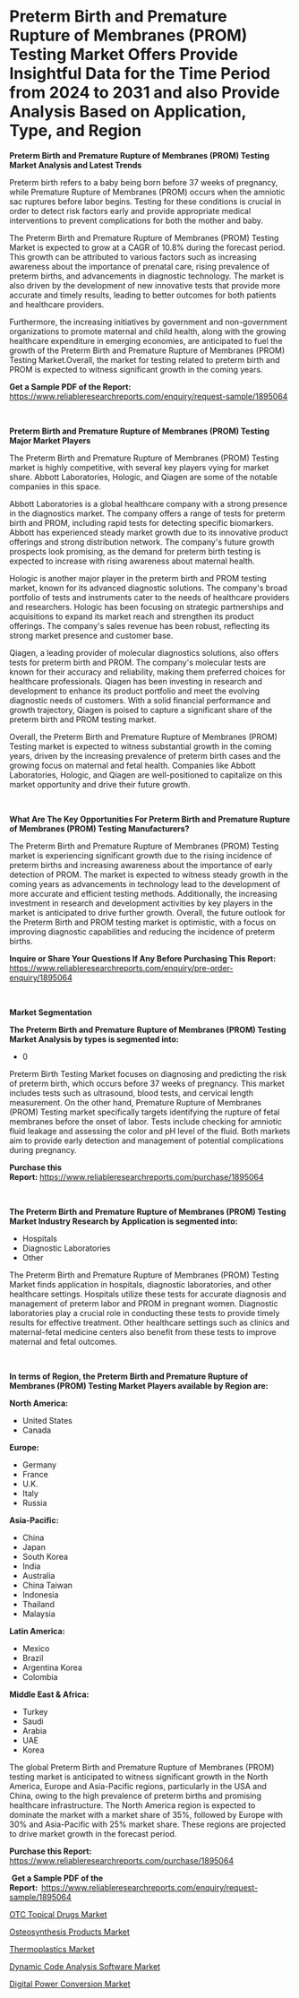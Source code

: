 <p><h1>Preterm Birth and Premature Rupture of Membranes (PROM) Testing Market Offers Provide Insightful Data for the Time Period from 2024 to 2031 and also Provide Analysis Based on Application, Type, and Region</h1></p><p><strong>Preterm Birth and Premature Rupture of Membranes (PROM) Testing Market Analysis and Latest Trends</strong></p>
<p><p>Preterm birth refers to a baby being born before 37 weeks of pregnancy, while Premature Rupture of Membranes (PROM) occurs when the amniotic sac ruptures before labor begins. Testing for these conditions is crucial in order to detect risk factors early and provide appropriate medical interventions to prevent complications for both the mother and baby.</p><p>The Preterm Birth and Premature Rupture of Membranes (PROM) Testing Market is expected to grow at a CAGR of 10.8% during the forecast period. This growth can be attributed to various factors such as increasing awareness about the importance of prenatal care, rising prevalence of preterm births, and advancements in diagnostic technology. The market is also driven by the development of new innovative tests that provide more accurate and timely results, leading to better outcomes for both patients and healthcare providers.</p><p>Furthermore, the increasing initiatives by government and non-government organizations to promote maternal and child health, along with the growing healthcare expenditure in emerging economies, are anticipated to fuel the growth of the Preterm Birth and Premature Rupture of Membranes (PROM) Testing Market.Overall, the market for testing related to preterm birth and PROM is expected to witness significant growth in the coming years.</p></p>
<p><strong>Get a Sample PDF of the Report:&nbsp;</strong> <a href="https://www.reliableresearchreports.com/enquiry/request-sample/1895064">https://www.reliableresearchreports.com/enquiry/request-sample/1895064</a></p>
<p>&nbsp;</p>
<p><strong>Preterm Birth and Premature Rupture of Membranes (PROM) Testing Major Market Players</strong></p>
<p><p>The Preterm Birth and Premature Rupture of Membranes (PROM) Testing market is highly competitive, with several key players vying for market share. Abbott Laboratories, Hologic, and Qiagen are some of the notable companies in this space.</p><p>Abbott Laboratories is a global healthcare company with a strong presence in the diagnostics market. The company offers a range of tests for preterm birth and PROM, including rapid tests for detecting specific biomarkers. Abbott has experienced steady market growth due to its innovative product offerings and strong distribution network. The company's future growth prospects look promising, as the demand for preterm birth testing is expected to increase with rising awareness about maternal health.</p><p>Hologic is another major player in the preterm birth and PROM testing market, known for its advanced diagnostic solutions. The company's broad portfolio of tests and instruments cater to the needs of healthcare providers and researchers. Hologic has been focusing on strategic partnerships and acquisitions to expand its market reach and strengthen its product offerings. The company's sales revenue has been robust, reflecting its strong market presence and customer base.</p><p>Qiagen, a leading provider of molecular diagnostics solutions, also offers tests for preterm birth and PROM. The company's molecular tests are known for their accuracy and reliability, making them preferred choices for healthcare professionals. Qiagen has been investing in research and development to enhance its product portfolio and meet the evolving diagnostic needs of customers. With a solid financial performance and growth trajectory, Qiagen is poised to capture a significant share of the preterm birth and PROM testing market.</p><p>Overall, the Preterm Birth and Premature Rupture of Membranes (PROM) Testing market is expected to witness substantial growth in the coming years, driven by the increasing prevalence of preterm birth cases and the growing focus on maternal and fetal health. Companies like Abbott Laboratories, Hologic, and Qiagen are well-positioned to capitalize on this market opportunity and drive their future growth.</p></p>
<p>&nbsp;</p>
<p><strong>What Are The Key Opportunities For Preterm Birth and Premature Rupture of Membranes (PROM) Testing Manufacturers?</strong></p>
<p><p>The Preterm Birth and Premature Rupture of Membranes (PROM) Testing market is experiencing significant growth due to the rising incidence of preterm births and increasing awareness about the importance of early detection of PROM. The market is expected to witness steady growth in the coming years as advancements in technology lead to the development of more accurate and efficient testing methods. Additionally, the increasing investment in research and development activities by key players in the market is anticipated to drive further growth. Overall, the future outlook for the Preterm Birth and PROM testing market is optimistic, with a focus on improving diagnostic capabilities and reducing the incidence of preterm births.</p></p>
<p><strong>Inquire or Share Your Questions If Any Before Purchasing This Report:</strong> <a href="https://www.reliableresearchreports.com/enquiry/pre-order-enquiry/1895064">https://www.reliableresearchreports.com/enquiry/pre-order-enquiry/1895064</a></p>
<p>&nbsp;</p>
<p><strong>Market Segmentation</strong></p>
<p><strong>The Preterm Birth and Premature Rupture of Membranes (PROM) Testing Market Analysis by types is segmented into:</strong></p>
<p><ul><li>0</li></ul></p>
<p><p>Preterm Birth Testing Market focuses on diagnosing and predicting the risk of preterm birth, which occurs before 37 weeks of pregnancy. This market includes tests such as ultrasound, blood tests, and cervical length measurement. On the other hand, Premature Rupture of Membranes (PROM) Testing market specifically targets identifying the rupture of fetal membranes before the onset of labor. Tests include checking for amniotic fluid leakage and assessing the color and pH level of the fluid. Both markets aim to provide early detection and management of potential complications during pregnancy.</p></p>
<p><strong>Purchase this Report:&nbsp;</strong><a href="https://www.reliableresearchreports.com/purchase/1895064">https://www.reliableresearchreports.com/purchase/1895064</a></p>
<p>&nbsp;</p>
<p><strong>The Preterm Birth and Premature Rupture of Membranes (PROM) Testing Market Industry Research by Application is segmented into:</strong></p>
<p><ul><li>Hospitals</li><li>Diagnostic Laboratories</li><li>Other</li></ul></p>
<p><p>The Preterm Birth and Premature Rupture of Membranes (PROM) Testing Market finds application in hospitals, diagnostic laboratories, and other healthcare settings. Hospitals utilize these tests for accurate diagnosis and management of preterm labor and PROM in pregnant women. Diagnostic laboratories play a crucial role in conducting these tests to provide timely results for effective treatment. Other healthcare settings such as clinics and maternal-fetal medicine centers also benefit from these tests to improve maternal and fetal outcomes.</p></p>
<p>&nbsp;</p>
<p><strong>In terms of Region, the Preterm Birth and Premature Rupture of Membranes (PROM) Testing Market Players available by Region are:</strong></p>
<p>
    <p> <strong> North America: </strong>
        <ul>
            <li>United States</li>
            <li>Canada</li>
        </ul>
        </p> 
    <p> <strong> Europe: </strong>
        <ul>
            <li>Germany</li>
            <li>France</li>
            <li>U.K.</li>
            <li>Italy</li>
            <li>Russia</li>
        </ul>
        </p> 
    <p> <strong> Asia-Pacific: </strong>
        <ul>
            <li>China</li>
            <li>Japan</li>
            <li>South Korea</li>
            <li>India</li>
            <li>Australia</li>
            <li>China Taiwan</li>
            <li>Indonesia</li>
            <li>Thailand</li>
            <li>Malaysia</li>
        </ul>
        </p> 
    <p> <strong> Latin America: </strong>
        <ul>
            <li>Mexico</li>
            <li>Brazil</li>
            <li>Argentina Korea</li>
            <li>Colombia</li>
        </ul>
        </p> 
    <p> <strong> Middle East & Africa: </strong>
        <ul>
            <li>Turkey</li>
            <li>Saudi</li>
            <li>Arabia</li>
            <li>UAE</li>
            <li>Korea</li>
        </ul>
    </p>
    </p>
<p><p>The global Preterm Birth and Premature Rupture of Membranes (PROM) testing market is anticipated to witness significant growth in the North America, Europe and Asia-Pacific regions, particularly in the USA and China, owing to the high prevalence of preterm births and promising healthcare infrastructure. The North America region is expected to dominate the market with a market share of 35%, followed by Europe with 30% and Asia-Pacific with 25% market share. These regions are projected to drive market growth in the forecast period.</p></p>
<p><strong>Purchase this Report: </strong><a href="https://www.reliableresearchreports.com/purchase/1895064">https://www.reliableresearchreports.com/purchase/1895064</a></p>
<p>&nbsp;<strong>Get a Sample PDF of the Report:&nbsp;&nbsp;</strong><a href="https://www.reliableresearchreports.com/enquiry/request-sample/1895064">https://www.reliableresearchreports.com/enquiry/request-sample/1895064</a></p>
<p><strong></strong></p>
<p><p><a href="https://gamy-alyssum-396.notion.site/OTC-Topical-Drugs-Market-Size-Furnishes-Valuable-Information-Encompassing-Market-Share-Market-Trend-9e3ba4bfae5249429131801f6fdd6f74">OTC Topical Drugs Market</a></p><p><a href="https://fearless-okapi-6c8.notion.site/Global-Osteosynthesis-Products-Market-Size-and-Market-Trends-Insights-and-Projections-from-2024-to--e6c0307f698c4a7388bb3ed5fcd6a197">Osteosynthesis Products Market</a></p><p><a href="https://view.publitas.com/reportprime-1/thermoplastics-market-size-market-trends-and-growth-outlook-forecasted-for-period-from-2024-to-2031/">Thermoplastics Market</a></p><p><a href="https://github.com/sofayahoo2023/Market-Research-Report-List-3/blob/main/dynamic-code-analysis-software-market.md">Dynamic Code Analysis Software Market</a></p><p><a href="https://view.publitas.com/reportprime-1/digital-power-conversion-market-share-market-new-trends-analysis-report-by-type-by-application-by-end-use-by-region-and-segment-forecasts-2024-2031/">Digital Power Conversion Market</a></p></p>